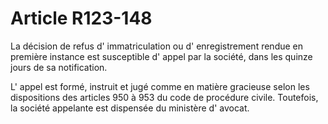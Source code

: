 # Article R123-148

La décision de refus d' immatriculation ou d' enregistrement rendue en première instance est susceptible d' appel par la société, dans les quinze jours de sa notification.

L' appel est formé, instruit et jugé comme en matière gracieuse selon les dispositions des articles 950 à 953 du code de procédure civile. Toutefois, la société appelante est dispensée du ministère d' avocat.
